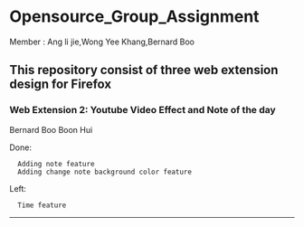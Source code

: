# Opensource_Group_Assignment
Member : Ang li jie,Wong Yee Khang,Bernard Boo 

## This repository consist of three web extension design for Firefox

### Web Extension 2: Youtube Video Effect and Note of the day  

Bernard Boo Boon Hui

Done:
      
      Adding note feature
      Adding change note background color feature
      
Left:
      
      Time feature
      
___________________________________________________________________________________________
    
